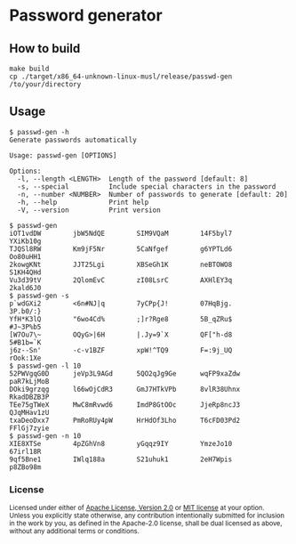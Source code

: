 # Password generator


## How to build

```shell
make build
cp ./target/x86_64-unknown-linux-musl/release/passwd-gen /to/your/directory
```


## Usage

```shell
$ passwd-gen -h
Generate passwords automatically

Usage: passwd-gen [OPTIONS]

Options:
  -l, --length <LENGTH>  Length of the password [default: 8]
  -s, --special          Include special characters in the password
  -n, --number <NUMBER>  Number of passwords to generate [default: 20]
  -h, --help             Print help
  -V, --version          Print version

```

```shell
$ passwd-gen
iOT1vdDW        jbW5NdQE        SIM9VQaM        14F5byl7        YXiKb10g
TJQSl8RW        Km9jF5Nr        5CaNfgef        g6YPTLd6        Oo80uHH1
2kowgKNt        JJT25Lgi        XBSeGh1K        neBTOWO8        S1KH4QHd
Vu3d39tV        2QlomEvC        zI08LsrC        AXHlEY3q        2kald6J0
$ passwd-gen -s
p`wdGXi2        <6n#NJ|q        7yCPp{J!        07HqBjg.        3P.b0/:}
YfH*K3lQ        "6wo4Cd%        ;]r?Rge8        5B_qZRu$        #J~3P%b5
[W7Ou7\~        OQyG>|6H        |.Jy=9`X        QF["h-d8        5#B1b=`K
j6z--Sn'        -c-v1BZF        xpW!^TQ9        F=:9j_UQ        rOok:1Xe
$ passwd-gen -l 10
52PWVgqG0D      jeVp3L9AGd      5QO2qJg9Ge      wqFP9xaZdw      paR7kLjMoB
DOki9grzqg      l66wOjCdR3      GmJ7HTkVPb      8vlR38Uhnx      RkadDBZB3P
TEe75gTWeX      MwC8mRvwd6      ImdP8GtOOc      JjeRp8ncJ3      QJqMHav1zU
txaDeoDxx7      PmRoRUy4pW      HrHdOf3Lho      T6cFD03Pd2      FFlGj7zyie
$ passwd-gen -n 10
XIE8XTSe        4pZGhVn8        yGqqz9IY        YmzeJo10        67irl18R
9qf5Bne1        IWlq188a        S21uhuk1        2eH7Wpis        p8ZBo98m
```


### License

<sup>
Licensed under either of <a href="LICENSE-APACHE">Apache License, Version 2.0</a> or <a href="LICENSE-MIT">MIT license</a> at your option.
</sup>

<br>

<sub>
Unless you explicitly state otherwise, any contribution intentionally submitted for inclusion in the work by you, as defined in the Apache-2.0 license, shall be dual licensed as above, without any additional terms or conditions.
</sub>
